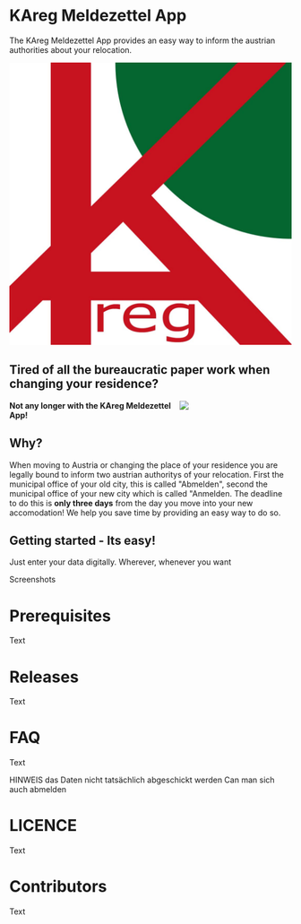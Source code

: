 <h1>KAreg Meldezettel App</h1>
<p>The KAreg Meldezettel App provides an easy way to inform the austrian authorities about your relocation.</p>
<img src="KAreg%20logo.jpg">

<h2>Tired of all the bureaucratic paper work when changing your residence?</h2>
<img src="/Mr-Get/android-resifo/raw/master/KAreg%20logo.jpg" style="width:200px; float:right;">

<p><b>Not any longer with the KAreg Meldezettel App!</b></p>

<h2>Why?</h2>
<p>When moving to Austria or changing the place of your residence you are legally bound to inform two austrian authoritys of your relocation. First the municipal office of your old city, this is called "Abmelden", second the municipal office of your new city which is called "Anmelden. The deadline to do this is <b>only three days</b> from the day you move into your new accomodation! We help you save time by providing an easy way to do so.</p>

<h2>Getting started - Its easy!</h2>
<p>Just enter your data digitally. Wherever, whenever you want</p>
Screenshots

<h1>Prerequisites</h1>
<p>Text</p>

<h1>Releases</h1>
<p>Text</p>

<h1>FAQ</h1>
<p>Text</p>
HINWEIS das Daten nicht tatsächlich abgeschickt werden
Can man sich auch abmelden

<h1>LICENCE</h1>
<p>Text</p>

<h1>Contributors</h1>
<p>Text</p>


